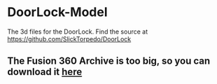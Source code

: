 # DoorLock-Model
The 3d files for the DoorLock. Find the source at https://github.com/SlickTorpedo/DoorLock

## The Fusion 360 Archive is too big, so you can download it [here](https://drive.google.com/file/d/1dylkujiswNWRHV3-Tfrl9_eUbAIRj34H/view?usp=sharing)
